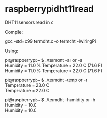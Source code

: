 # raspberrypidht11read
DHT11 sensors read in c

Compile: 

gcc -std=c99 termdht.c -o termdht -lwiringPi  

Using:  

pi@raspberrypi:~ $ ./termdht -all or -a  
Humidity = 11.0 % Temperature = 22.0 C (71.6 F)   
Humidity = 11.0 % Temperature = 22.0 C (71.6 F) 

pi@raspberrypi:~ $ ./termdht -temp or -t   
Temperature = 23.0 C   
Temperature = 22.0 C  

pi@raspberrypi:~ $ ./termdht -humidity or -h   
Humidity = 10.0   
Humidity = 10.0 
